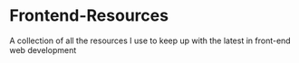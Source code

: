 # Frontend-Resources
A collection of all the resources I use to keep up with the latest in front-end web development
